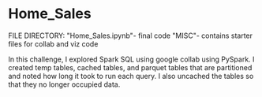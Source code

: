 # Home_Sales
FILE DIRECTORY:
"Home_Sales.ipynb"- final code
"MISC"- contains starter files for collab and viz code

In this challenge, I explored Spark SQL using google collab using PySpark. I created temp tables, cached tables, and parquet tables that are partitioned and noted how long it took to run each query. I also uncached the tables so that they no longer occupied data.
